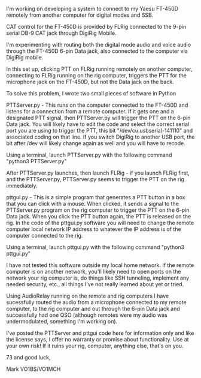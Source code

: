 I'm working on developing a system to connect to my Yaesu FT-450D remotely from another computer for digital modes and SSB.

CAT control for the FT-450D is provided by FLRig connected to the 9-pin serial DB-9 CAT jack through DigiRig Mobile.

I'm experimenting with routing both the digital mode audio and voice audio through the FT-450D 6-pin Data jack, also connected to the computer via DigiRig mobile.

In this set up, clicking PTT on FLRig running remotely on another computer, connecting to FLRig running on the rig computer, triggers the PTT for the microphone jack on the FT-450D, but not the Data jack on the back.

To solve this problem, I wrote two small pieces of software in Python

PTTServer.py - This runs on the computer connected to the FT-450D and listens for a connection from a remote computer. If it gets one and a designated PTT
signal, then PTTServer.py will trigger the PTT on the 6-pin Data jack. You will likely have to edit the code and select the correct serial port you are using to trigger the PTT, this bit "/dev/cu.usbserial-141110" and associated coding on that line. If you switch DigiRig to another USB port, the bit after /dev will likely change again as well and you will have to recode. 

Using a terminal, launch PTTServer.py with the following command "python3 PTTServer.py"

After PTTServer.py launches, then launch FLRig - if you launch FLRig first, and the PTTServer.py, PTTServer.py seems to trigger the PTT on the rig immediately.

pttgui.py - This is a simple program that generates a PTT button in a box that you can click with a mouse. When clicked, it sends a signal to the PTTServer.py
program on the rig computer to trigger the PTT on the 6-pin Data jack. When you click the PTT button again, the PTT is released on the rig. In the code of the
pttgui.py software you will need to change the remote computer local network IP address to whatever the IP address is of the computer connected to the rig. 

Using a terminal, launch pttgui.py with the following command "python3 pttgui.py"

I have not tested this software outside my local home network. If the remote computer is on another network, you'll likely need to open ports on the network your rig computer is, do things like SSH tunneling, implement any needed security, etc., all things I've not really learned about yet or tried. 

Using AudioRelay running on the remote and rig computers I have sucessfully routed the audio from a microphone connected to my remote computer, to the rig
computer and out through the 6-pin Data jack and successfully had one QSO (although remotes were my audio was undermodulated, something I'm working on). 

I've posted the PTTServer and pttgui code here for information only and like the license says, I offer no warranty or promise about functionality. Use at
your own risk! If it ruins your rig, computer, anything else, that's on you. 

73 and good luck,

Mark
VO1BS/VO1MCH
